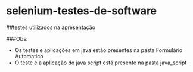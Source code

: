 # selenium-testes-de-software
##testes utilizados na apresentação

###Obs:

- Os testes e aplicações em java estão presentes na pasta Formulário Automatico
- O teste e a aplicação do java script está presente na pasta java_script
